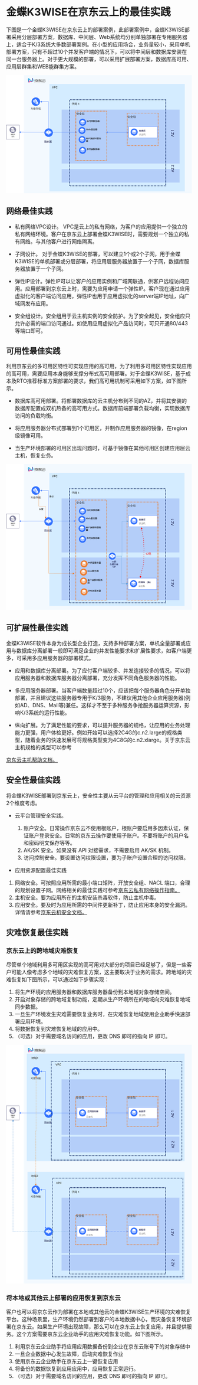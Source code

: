 # 金蝶K3WISE在京东云上的最佳实践

下图是一个金蝶K3WISE在京东云上的部署案例，此部署案例中，金蝶K3WISE部署采用分层部署方案，数据库、中间层、Web系统均分别单独部署在专用服务器上，适合于K/3系统大多数部署案例。在小型的应用场合，业务量较小，采用单机部署方案，只有不超过10个并发客户端的情况下，可以将中间层和数据库安装在同一台服务器上。对于更大规模的部署，可以采用扩展部署方案，数据库高可用、应用层群集和WEB能群集方案。

![Image](../../../image/JDCloud-WhitePaper/JDCloud-WhitePaper-Best-Practice-with-Kingdee-K3WISE/K3WISE1.png)

## 网络最佳实践

- 私有网络VPC设计。
VPC是云上的私有网络，为客户的应用提供一个独立的私有网络环境。客户在京东云上部署金蝶K3WISE时，需要规划一个独立的私有网络。与其他客户进行网络隔离。

- 子网设计。
对于金蝶K3WISE的部署，可以建立1个或2个子网，用于金蝶K3WISE的单机部署或分层部署，将应用层服务器放置于一个子网，数据库服务器放置于一个子网。

- 弹性IP设计。弹性IP可以让客户的应用实例和广域网联通，供客户远程访问应用。应用部署到京东云上时，需要为应用申请一个弹性IP。客户现在通过应用虚拟化的客户端访问应用，弹性IP也用于应用虚拟化的server端IP地址，向广域网发布应用。

- 安全组设计。安全组用于云主机实例的安全防护。为了安全起见，安全组应只允许必需的端口访问通过。如使用应用虚拟化产品访问时，可只开通80/443等端口即可。


## 可用性最佳实践

利用京东云的多可用区特性可实现应用的高可用，为了利用多可用区特性实现应用的高可用，需要应用本身能够支撑分布式高可用部署。对于金蝶K3WISE，基于成本及RTO推荐标准方案部署的要求，我们高可用机制可采用如下方案，如下图所示。

- 数据库高可用部署。将部署数据库的云主机分布到不同的AZ，并将其安装的数据库配置成双机热备的高可用方式。数据库前端部署负载均衡，实现数据库访问的负载均衡。

- 将应用服务器分布式部署到1个可用区，并制作应用服务器的镜像，在region级镜像可用。

- 当生产环境部署的可用区出现问题时，可基于镜像在其他可用区创建应用层云主机，恢复业务。


![Image](../../../image/JDCloud-WhitePaper/JDCloud-WhitePaper-Best-Practice-with-Kingdee-K3WISE/K3WISE4.png)
                
## 可扩展性最佳实践

金蝶K3WISE软件本身为成长型企业打造，支持多种部署方案，单机全量部署或应用与数据库分离部署一般即可满足企业的并发性能要求和扩展性要求，如客户端更多，可采用多应用服务器的部署模式。

- 应用和数据库分离部署。为了应付客户端较多、并发连接较多的情况，可以将应用服务器和数据库服务器分离部署，充分发挥不同角色服务器的性能。

- 多应用服务器部署。当客户端数量超过10个，应该把每个服务器角色分开单独部署，并且建议这些服务器专用于K/3服务，不建议用其他企业应用服务器(例如AD、DNS、Mail等)兼任。这样才不至于多种服务争抢服务器运算资源，影响K/3系统的运行性能。

- 纵向扩展。为了满足性能的要求，可以提升服务器的规格，让应用的业务处理能力更强，用户体检更好。例如开始可以选择2C4G的c.n2.large的规格类型，随着业务的快速发展可将规格类型变为4C8G的c.n2.xlarge。关于京东云主机规格的类型可以参考

[京东云主机帮助文档。](https://docs.jdcloud.com/cn/virtual-machines/instance-type-family)  


## 安全性最佳实践

将金蝶K3WISE部署到京东云上，安全性主要从云平台的管理和应用相关的云资源2个维度考虑。

- 云平台管理安全实践。 
  1. 账户安全。日常操作京东云不使用根账户，根账户要启用多因素认证，保证账户登录安全。日常的京东云操作要使用子账户。不要将账户的用户名和密码明文保存等等。 
  2. AK/SK 安全。如果没有 API 对接需求，不需要启用 AK/SK 机制。 
  3. 访问控制安全。要设置访问权限设置，要为子账户设置合理的访问权限。 
  
- 应用资源配置最佳实践 
1. 网络安全。可按照应用所需的最小端口矩阵，开放安全组、NACL 端口，合理的规划设置子网。网络相关的最佳实践可参考[京东云私有网络操作指南。](https://docs.jdcloud.com/cn/virtual-private-cloud/security-group-configuration) 
2. 主机安全。要为应用所在的主机安装杀毒软件，防止主机中毒。 
3. 应用安全。要及时为应用所需的中间件更新补丁，防止应用本身的安全漏洞。详情请参考[京东云机安全文档。](https://docs.jdcloud.com/cn/endpoint-security/product-overview)

## 灾难恢复最佳实践

### 京东云上的跨地域灾难恢复

尽管单个地域利用多可用区实现的高可用对大部分的项目已经足够了，但是一些客户可能人像考虑多个地域的灾难恢复方案，这主要取决于业务的需求。跨地域的灾难恢复如下图所示，可以通过如下步骤实现： 

1. 将生产环境的应用服务器和数据库服务器备份到本地域对象存储空间。 
2. 开启对象存储的跨地域复制功能，定期从生产环境所在的地域向灾难恢复地域同步数据。 
3. 一旦生产环境发生灾难需要恢复业务时，在灾难恢复地域使用企业助手快速部署应用环境。 
4. 将数据恢复到灾难恢复地域的应用中。 
5. （可选）对于需要域名访问的应用，更改 DNS 即可的指向 IP 即可。 

![Image](../../../image/JDCloud-WhitePaper/JDCloud-WhitePaper-Best-Practice-with-Kingdee-KIS/KIS3.png)

### 将本地或其他云上部署的应用恢复到京东云 

客户也可以将京东云作为部署在本地或其他云的金蝶K3WISE生产环境的灾难恢复平台。这种场景里，生产环境仍然部署到客户的本地数据中心，而灾备恢复环境部署在京东云。如果生产环境出现故障，那么可以在京东云上恢复应用，并且提供服务。这个方案需要京东云企业助手的应用灾难恢复功能。如下图所示。

1. 利用京东云企业助手将应用应用数据备份到企业在京东云账号下的对象存储中 
2. 一旦企业数据中心发生故障，启动灾难恢复作业 
3. 使用京东云企业助手在京东云上一键恢复应用 
4. 将备份的数据恢复到应用应用中，应用恢复正常运行。 
5. （可选）对于需要域名访问的应用，更改 DNS 即可的指向 IP 即可。








